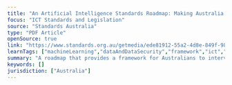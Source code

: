 ```yaml
---
title: "An Artificial Intelligence Standards Roadmap: Making Australia's Voice Heard"
focus: "ICT Standards and Legislation"
source: "Standards Australia"
type: "PDF Article"
openSource: true
link: "https://www.standards.org.au/getmedia/ede81912-55a2-4d8e-849f-9844993c3b9d/R_1515-An-Artificial-Intelligence-Standards-Roadmap-soft.pdf.aspx"
learnTags: ["machineLearning","dataAndDataSecurity","framework","ict","regulation","government"]
summary: "A roadmap that provides a framework for Australians to intervene and shape the development of standards for AI internationally. "
keywords: []
jurisdiction: ["Australia"]
---
```

